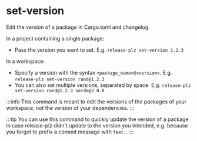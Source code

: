 # set-version

Edit the version of a package in Cargo.toml and changelog.

In a project containing a single package:

- Pass the version you want to set. E.g. `release-plz set-version 1.2.3`

In a workspace:

- Specify a version with the syntax `<package_name>@<version>`.
  E.g. `release-plz set-version rand@1.2.3`
- You can also set multiple versions, separated by space.
  E.g. `release-plz set-version rand@1.2.3 serde@2.0.0`

:::info
This command is meant to edit the versions of the packages
of your workspace, not the version of your dependencies.
:::

:::tip
You can use this command to quickly update the version of a package in case release-plz didn't
update to the version you intended, e.g.
because you forgot to prefix a commit message with `feat:`.
:::
